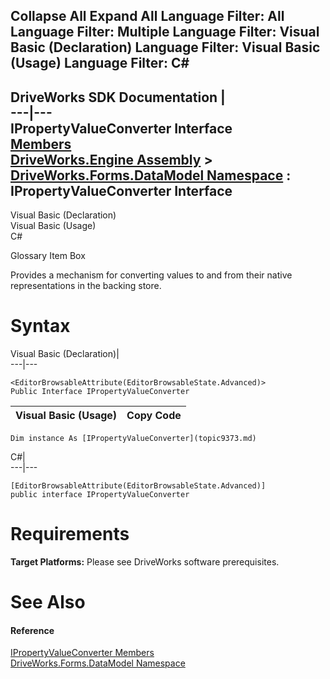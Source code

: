 Collapse All Expand All Language Filter: All  Language Filter: Multiple  Language Filter: Visual Basic (Declaration) Language Filter: Visual Basic (Usage) Language Filter: C#  
---  
DriveWorks SDK Documentation  |   
---|---  
IPropertyValueConverter Interface   
[Members](topic9374.md)   
[DriveWorks.Engine Assembly](topic2156.md) > [DriveWorks.Forms.DataModel Namespace](topic9371.md) : IPropertyValueConverter Interface  
---  
  
Visual Basic (Declaration)    
Visual Basic (Usage)    
C# 

Glossary Item Box

Provides a mechanism for converting values to and from their native representations in the backing store. 

# Syntax

Visual Basic (Declaration)|   
---|---  
      
    
    <EditorBrowsableAttribute(EditorBrowsableState.Advanced)>
    Public Interface IPropertyValueConverter   
  
Visual Basic (Usage)| Copy Code  
---|---  
      
    
    Dim instance As [IPropertyValueConverter](topic9373.md)  
  
C#|   
---|---  
      
    
    [EditorBrowsableAttribute(EditorBrowsableState.Advanced)]
    public interface IPropertyValueConverter   
  
# Requirements

**Target Platforms:** Please see DriveWorks software prerequisites.

# See Also

#### Reference

[IPropertyValueConverter Members](topic9374.md)   
[DriveWorks.Forms.DataModel Namespace](topic9371.md)


